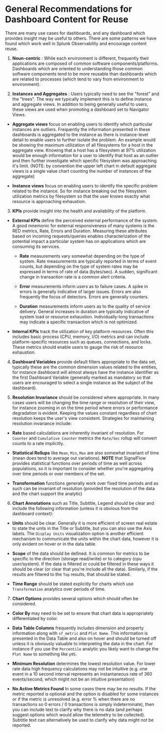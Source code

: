 # General Recommendations for Dashboard Content for Reuse

There are many use cases for dashboards, and any dashboard which provides
insight may be useful to others. There are some patterns we have found which
work well in Splunk Observability and encourage content reuse.

1. **Noun-centric** : While each environment is different, frequently their
applications are composed of common software components/platforms. Dashboards
which are oriented to understanding those common software components tend to be
more reusable than dashboards which are related to processes (which tend to vary
from environment to environment).

1. **Instances and Aggregates** : Users typically need to see the "forest" and
the "trees". The way we typically implement this is to define instance and
aggregate views. In addition to being generally useful to users, these
views are used when promoting a dashboard set to Navigator Views.

  * **Aggregate views** focus on enabling users to identify which particular
  instances are outliers. Frequently the information presented in these
  dashboards is aggregated to the instance as there is instance-level detail to
  enable users to further isolate the problem. An example would be showing the
  maximum utilization of all filesystems for a host in the aggregate view.
  Knowing that a host has a filesystem at 97% utilization would be enough
  information for a user to identify that host as an outlier and then further
  investigate which specific filesystem was approaching it's limit. (NOTE: by
  convention the upper left chart in default aggregate views is a single value
  chart counting the number of instances of the aggregate)

  * **Instance views** focus on enabling users to identify the specific
  problem related to the instance. So for instance breaking out the filesystem
  utilization metrics by filesystem so that the user knows exactly what
  resource is approaching exhaustion.

3. **KPIs** provide insight into the health and availability of the platform.

  * **External KPIs** define the perceived external performance of the system.
  A good mnemonic for external responsiveness of many systems is the RED metrics,
  Rate, Errors and Duration. Measuring these attributes based on incoming
  requests/queries enables characterization of the potential impact a particular
  system has on applications which are consuming its services.

    * **Rate** measurements vary somewhat depending on the type of system. Rate
    measurements are typically reported in terms of event counts, but depending
    on the type of system rates may be expressed in terms of rate of data
    (bytes/sec). A sudden, significant change in transaction rate is a common
    alert criteria.

    * **Error** measurements inform users as to failure cases. A spike in errors
    is generally indicative of larger issues. Errors are also frequently the
    focus of detectors. Errors are generally counters.

    * **Duration** measurements inform users as to the quality of service
    delivery. General increases in duration are typically indicative of system
    load or resource exhaustion. Individually-long transactions may indicate
    a specific transaction which is not optimized.

  * **Internal KPIs** track the utilization of key platform resources. Often
  this includes basic process (CPU, memory, I/O) metrics and can include
  platform-specific resources such as queues, connections, and locks. These
  metrics should enable users to gauge the risk of resource exhaustion.

4. **Dashboard Variables** provide default filters appropriate to the data set,
typically these are the common dimension values related to the entities, for
instance dashboard will almost always have the instance identifier as the first
Dashboard Variable (generally marked as mandatory so that users are encouraged
to select a single instance as the subject of the dashboard).

5. **Resolution Invariance** should be considered where appropriate. In many
cases users will be changing the time range or resolution of their view, for
instance zooming in on the time period where errors or performance degradation
is evident. Keeping the values constant regardless of chart resolution keeps
the user's view consistent. Strategies for maintaining resolution invariance
include:

  * **Rate** based calculations are inherently invariant of resolution. For
  `Counter` and `Cumulative Counter` metrics the `Rate/Sec` rollup will convert
  counts to a rate implicitly.

  * **Statistical Rollups** like `Mean`, `Min`, `Max` are also somewhat
  invariant of time (mean does tend to average out variations). **NOTE** that
  SignalFlow provides statistical functions over periods of time as well across
  populations, so it is important to consider whether you're aggregating over
  time periods or over members of the set.

  * **Transformation** functions generally work over fixed time periods and as
  such can be invariant of resolution (provided the resolution of the data and
  the chart support the analytic)

6. **Chart Annotations** such as Title, Subtitle, Legend should be clear and
include the following information (unless it is obvious from the dashboard
context):

  * **Units** should be clear. Generally it is more efficient of screen real
  estate to state the units in the Title or Subtitle, but you can also use the
  Axis labels. The `Display Units` visualization option is another efficient
  mechanism to communicate the units within the chart data, however it is only
  evident on hover or in the data table.

  * **Scope** of the data should be defined. It is common for metrics to be
  specific to the direction (storage read/write) or to category (cpu
  user/system). If the data is filtered or could be filtered in these ways it
  should be clear (or clear that you're include all the data). Similarly, if
  the results are filtered to the `Top` results, that should be stated.

  * **Time Range** should be stated explicitly for charts which use
  `Transformation` analytics over periods of time.

7. **Chart Options** provides several options which should often be considered.

  * **Color By** may need to be set to ensure that chart data is appropriately
  differentiated by color.

  * **Data Table Columns** frequently includes dimension and property
  information along with `sf_metric` and `Plot Name`. This information is
  presented in the Data Table and also on hover and should be turned off unless
  it is obviously valuable to interpreting the data in the chart. For instance
  if you use the `Percentile` analytic you likely want to change the `Plot
  Name` to something like `p95`.

  * **Minimum Resolution** determines the lowest resolution value. For lower
  rate data high frequency calculations may not be intuitive (e.g. one event in
  a 10 second interval represents an instantaneous rate of 360 events/second,
  which might not be an intuitive presentation)

  * **No Active Metrics Found** In some cases there may be no results. If the
  metric reported is optional and the option is disabled for some instances or
  if the metric is unresolved (e.g. error % when there are no transactions
  so 0 errors / 0 transactions is simply indeterminate), then you can include
  text to clarify why there is no data (and perhaps suggest options which
  would allow the telemetry to be collected). Subtitle text can alternatively
  be used to clarify why data might not be reported.

